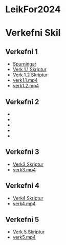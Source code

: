# LeikFor2024

# Verkefni Skil

## Verkefni 1
- [Spurningar](https://github.com/LukasH602/LeikFor2024/blob/main/verk1spurningar.txt)
- [Verk 1.1 Skriptur](https://github.com/LukasH602/LeikFor2024/tree/main/verk1.1/Scripts)
- [Verk 1.2 Skriptur](https://github.com/LukasH602/LeikFor2024/tree/main/verk1.2/Scripts)
- [verk1.1.mp4](https://github.com/LukasH602/LeikFor2024/blob/main/verk1.1.mp4)
- [verk1.2.mp4](https://github.com/LukasH602/LeikFor2024/blob/main/verk1.2.mp4)

## Verkefni 2
-
-
-
-
-

## Verkefni 3
- [Verk3 Skriptur](https://github.com/LukasH602/LeikFor2024/tree/main/Verkefni3/Scripts)
- [verk3.mp4](https://github.com/LukasH602/LeikFor2024/blob/main/verk3.2.mp4)

## Verkefni 4
- [Verk4 Skriptur](https://github.com/LukasH602/LeikFor2024/tree/main/Verk4/Scripts)
- [verk4.mp4](https://github.com/LukasH602/LeikFor2024/blob/main/Verkefni4.mp4)

## Verkefni 5
- [Verk 5 Skriptur](https://github.com/LukasH602/LeikFor2024/tree/main/Verkefni5/Scripts)
- [verk5.mp4](https://github.com/LukasH602/LeikFor2024/blob/main/Verk5.mp4)

